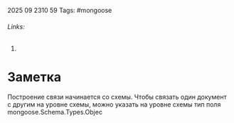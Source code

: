 2025 09 2310 59
Tags: #mongoose 
###### Links: 
1) 
# Заметка
Построение связи начинается со схемы. Чтобы связать один документ с другим на уровне схемы, можно указать на уровне схемы тип поля mongoose.Schema.Types.Objec